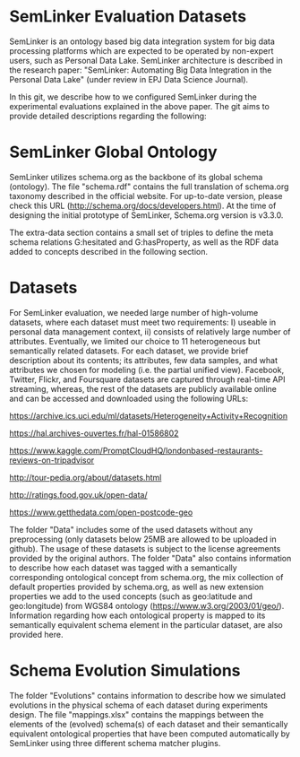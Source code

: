 # SemLinker Evaluation Datasets

SemLinker is an ontology based big data integration system for big data processing platforms which are expected to be operated by non-expert users, such as Personal Data Lake. SemLinker architecture is described in the research paper: "SemLinker: Automating Big Data Integration in the Personal Data Lake" (under review in EPJ Data Science Journal).

In this git, we describe how to we configured SemLinker during the experimental evaluations explained in the above paper. The git aims to provide detailed descriptions regarding the following:

# SemLinker Global Ontology
SemLinker utilizes schema.org as the backbone of its global schema (ontology). The file "schema.rdf" contains the full translation of schema.org taxonomy described in the official website. For up-to-date version, please check this URL (http://schema.org/docs/developers.html). At the time of designing the initial prototype of SemLinker, Schema.org version is v3.3.0.

 

The extra-data section contains a small set of triples to define the meta schema relations G:hesitated and G:hasProperty, as well as the RDF data added to concepts described in the following section.


# Datasets
For SemLinker evaluation, we needed large number of high-volume datasets, where each dataset must meet two requirements: I) useable in personal data management context, ii) consists of relatively large number of attributes. Eventually, we limited our choice to 11 heterogeneous but semantically related datasets. For each dataset, we provide brief description about its contents; its attributes, few data samples, and what attributes we chosen for modeling (i.e. the partial unified view). Facebook, Twitter, Flickr, and Foursquare datasets are captured through real-time API streaming, whereas, the rest of the datasets are publicly available online and can be accessed and downloaded using the following URLs:


https://archive.ics.uci.edu/ml/datasets/Heterogeneity+Activity+Recognition

https://hal.archives-ouvertes.fr/hal-01586802

https://www.kaggle.com/PromptCloudHQ/londonbased-restaurants-reviews-on-tripadvisor

http://tour-pedia.org/about/datasets.html

http://ratings.food.gov.uk/open-data/

https://www.getthedata.com/open-postcode-geo


The folder "Data" includes some of the used datasets without any preprocessing (only datasets below 25MB are allowed to be uploaded in github). The usage of these datasets is subject to the license agreements provided by the original authors. The folder "Data" also contains information to describe how each dataset was tagged with a semantically corresponding ontological concept from schema.org, the mix collection of default properties provided by schema.org, as well as new extension properties we add to the used concepts (such as geo:latitude and geo:longitude) from WGS84 ontology (https://www.w3.org/2003/01/geo/). Information regarding how each ontological property is mapped to its semantically equivalent schema element in the particular dataset, are also provided here.



# Schema Evolution Simulations
The folder "Evolutions" contains information to describe how we simulated evolutions in the physical schema of each dataset during experiments design. The file "mappings.xlsx" contains the mappings between the elements of the (evolved) schema(s) of each dataset and their semantically equivalent ontological properties that have been computed automatically by SemLinker using three different schema matcher plugins.

